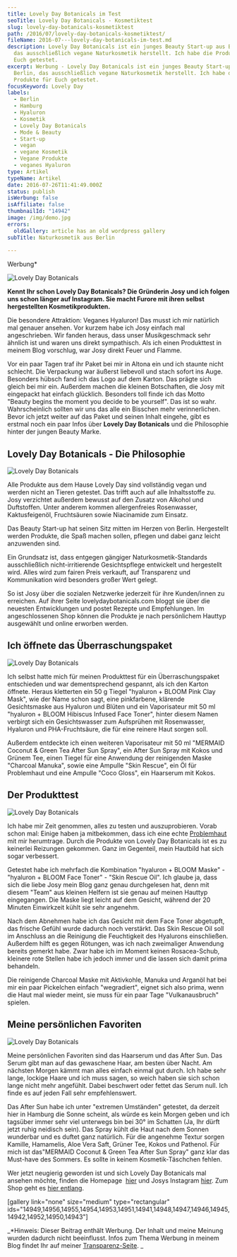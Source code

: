 ```yaml
---
title: Lovely Day Botanicals im Test
seoTitle: Lovely Day Botanicals - Kosmetiktest
slug: lovely-day-botanicals-kosmetiktest
path: /2016/07/lovely-day-botanicals-kosmetiktest/
fileName: 2016-07---lovely-day-botanicals-im-test.md
description: Lovely Day Botanicals ist ein junges Beauty Start-up aus Berlin,
  das ausschließlich vegane Naturkosmetik herstellt. Ich habe die Produkte für
  Euch getestet.
excerpt: Werbung - Lovely Day Botanicals ist ein junges Beauty Start-up aus
  Berlin, das ausschließlich vegane Naturkosmetik herstellt. Ich habe die
  Produkte für Euch getestet.
focusKeyword: Lovely Day
labels:
  - Berlin
  - Hamburg
  - Hyaluron
  - Kosmetik
  - Lovely Day Botanicals
  - Mode & Beauty
  - Start-up
  - vegan
  - vegane Kosmetik
  - Vegane Produkte
  - veganes Hyaluron
type: Artikel
typeName: Artikel
date: 2016-07-26T11:41:49.000Z
status: publish
isWerbung: false
isAffiliate: false
thumbnailId: "14942"
image: /img/demo.jpg
errors:
  oldGallery: article has an old wordpress gallery
subTitle: Naturkosmetik aus Berlin
  
---
```


Werbung\*

![Lovely Day Botanicals](http://cardamonchai.com/wp-content/uploads/2016/07/28558089645_51e988deef_z-640x427.jpg "Lovely Day Botanicals im Test")

**Kennt Ihr schon Lovely Day Botanicals? Die Gründerin Josy und ich folgen uns
schon länger auf Instagram. Sie macht Furore mit ihren selbst hergestellten
Kosmetikprodukten.**

Die besondere Attraktion: Veganes Hyaluron! Das musst ich mir natürlich mal
genauer ansehen. Vor kurzem habe ich Josy einfach mal angeschrieben. Wir fanden
heraus, dass unser Musikgeschmack sehr ähnlich ist und waren uns direkt
sympathisch. Als ich einen Produkttest in meinem Blog vorschlug, war Josy direkt
Feuer und Flamme.

Vor ein paar Tagen traf ihr Paket bei mir in Altona ein und ich staunte nicht
schlecht. Die Verpackung war äußerst liebevoll und stach sofort ins Auge.
Besonders hübsch fand ich das Logo auf dem Karton. Das prägte sich gleich bei
mir ein. Außerdem machen die kleinen Botschaften, die Josy mit eingepackt hat
einfach glücklich. Besonders toll finde ich das Motto "Beauty begins the moment
you decide to be yourself". Das ist so wahr. Wahrscheinlich sollten wir uns das
alle ein Bisschen mehr verinnerlichen. Bevor ich jetzt weiter auf das Paket und
seinen Inhalt eingehe, gibt es erstmal noch ein paar Infos über **Lovely Day
Botanicals** und die Philosophie hinter der jungen Beauty Marke.

## Lovely Day Botanicals - Die Philosophie

![Lovely Day Botanicals](http://cardamonchai.com/wp-content/uploads/2016/07/27941065674_7e955c3c0f_z-640x427.jpg)

Alle Produkte aus dem Hause Lovely Day sind vollständig vegan und werden nicht
an Tieren getestet. Das trifft auch auf alle Inhaltsstoffe zu. Josy verzichtet
außerdem bewusst auf den Zusatz von Alkohol und Duftstoffen. Unter anderem
kommen allergenfreies Rosenwasser, Kaktusfeigenöl, Fruchtsäuren sowie
Niacinamide zum Einsatz.

Das Beauty Start-up hat seinen Sitz mitten im Herzen von Berlin. Hergestellt
werden Produkte, die Spaß machen sollen, pflegen und dabei ganz leicht
anzuwenden sind.

Ein Grundsatz ist, dass entgegen gängiger Naturkosmetik-Standards ausschließlich
nicht-irritierende Gesichtspflege entwickelt und hergestellt wird. Alles wird
zum fairen Preis verkauft, auf Transparenz und Kommunikation wird besonders
großer Wert gelegt.

So ist Josy über die sozialen Netzwerke jederzeit für ihre Kunden/innen zu
erreichen. Auf ihrer Seite lovelydaybotanicals.com bloggt sie über die neuesten
Entwicklungen und postet Rezepte und Empfehlungen. Im angeschlossenen Shop
können die Produkte je nach persönlichem Hauttyp ausgewählt und online erworben
werden.

## Ich öffnete das Überraschungspaket

![Lovely Day Botanicals](http://cardamonchai.com/wp-content/uploads/2016/07/28525902296_9008fc1ca3_z-640x427.jpg)

Ich selbst hatte mich für meinen Produkttest für ein Überraschungspaket
entschieden und war dementsprechend gespannt, als ich den Karton öffnete. Heraus
kletterten ein 50 g Tiegel "hyaluron + BLOOM Pink Clay Mask", wie der Name schon
sagt, eine pinkfarbene, klärende Gesichtsmaske aus Hyaluron und Blüten und ein
Vaporisateur mit 50 ml "hyaluron + BLOOM Hibiscus Infused Face Toner", hinter
diesem Namen verbirgt sich ein Gesichtswasser zum Aufsprühen mit Rosenwasser,
Hyaluron und PHA-Fruchtsäure, die für eine reinere Haut sorgen soll.

Außerdem entdeckte ich einen weiteren Vaporisateur mit 50 ml "MERMAID Coconut
&amp; Green Tea After Sun Spray", ein After Sun Spray mit Kokos und Grünem Tee,
einen Tiegel für eine Anwendung der reinigenden Maske "Charcoal Manuka", sowie
eine Ampulle "Skin Rescue", ein Öl für Problemhaut und eine Ampulle "Coco
Gloss", ein Haarserum mit Kokos.

## Der Produkttest

![Lovely Day Botanicals](http://cardamonchai.com/wp-content/uploads/2016/07/28480259571_251ae912a9_z-640x427.jpg)

Ich habe mir Zeit genommen, alles zu testen und auszuprobieren. Vorab schon mal:
Einige haben ja mitbekommen, dass ich eine echte
[Problemhaut](/2016/05/gladskin-vegane-pflege-bei-rosacea/) mit mir herumtrage.
Durch die Produkte von Lovely Day Botanicals ist es zu keinerlei Reizungen
gekommen. Ganz im Gegenteil, mein Hautbild hat sich sogar verbessert.

Getestet habe ich mehrfach die Kombination "hyaluron + BLOOM Maske" -
"hyaluron + BLOOM Face Toner" - "Skin Rescue Oil". Ich glaube ja, dass sich die
liebe Josy mein Blog ganz genau durchgelesen hat, denn mit diesem "Team" aus
kleinen Helfern ist sie genau auf meinen Hauttyp eingegangen. Die Maske liegt
leicht auf dem Gesicht, während der 20 Minuten Einwirkzeit kühlt sie sehr
angenehm.

Nach dem Abnehmen habe ich das Gesicht mit dem Face Toner abgetupft, das frische
Gefühl wurde dadurch noch verstärkt. Das Skin Rescue Oil soll im Anschluss an
die Reinigung die Feuchtigkeit des Hyalurons einschließen. Außerdem hilft es
gegen Rötungen, was ich nach zweimaliger Anwendung bereits gemerkt habe. Zwar
habe ich im Moment keinen Rosacea-Schub, kleinere rote Stellen habe ich jedoch
immer und die lassen sich damit prima behandeln.

Die reinigende Charcoal Maske mit Aktivkohle, Manuka und Arganöl hat bei mir ein
paar Pickelchen einfach "wegradiert", eignet sich also prima, wenn die Haut mal
wieder meint, sie muss für ein paar Tage "Vulkanausbruch" spielen.

## Meine persönlichen Favoriten

![Lovely Day Botanicals](http://cardamonchai.com/wp-content/uploads/2016/07/28480265131_f46f45d540_z.jpg)

Meine persönlichen Favoriten sind das Haarserum und das After Sun. Das Serum
gibt man auf das gewaschene Haar, am besten über Nacht. Am nächsten Morgen kämmt
man alles einfach einmal gut durch. Ich habe sehr lange, lockige Haare und ich
muss sagen, so weich haben sie sich schon lange nicht mehr angefühlt. Dabei
beschwert oder fettet das Serum null. Ich finde es auf jeden Fall sehr
empfehlenswert.

Das After Sun habe ich unter "extremen Umständen" getestet, da derzeit hier in
Hamburg die Sonne scheint, als würde es kein Morgen geben und ich tagsüber immer
sehr viel unterwegs bin bei 30° im Schatten (Ja, Ihr dürft jetzt ruhig neidisch
sein). Das Spray kühlt die Haut nach dem Sonnen wunderbar und es duftet ganz
natürlich. Für die angenehme Textur sorgen Kamille, Hamamelis, Aloe Vera Saft,
Grüner Tee, Kokos und Pathenol. Für mich ist das"MERMAID Coconut &amp; Green Tea
After Sun Spray" ganz klar das Must-have des Sommers. Es sollte in keinem
Kosmetik-Täschchen fehlen.

Wer jetzt neugierig geworden ist und sich Lovely Day Botanicals mal ansehen
möchte, finden die Homepage  [hier](https://lovelydaybotanicals.com/) und Josys
Instagram [hier](https://www.instagram.com/lovelydaybotanicals/). Zum Shop geht
es [hier entlang](https://lovelydaybotanicals.com/collections/all).

[gallery link="none" size="medium" type="rectangular"
ids="14949,14956,14955,14954,14953,14951,14941,14948,14947,14946,14945,14942,14952,14950,14943"]

_\*Hinweis: Dieser Beitrag enthält Werbung. Der Inhalt und meine Meinung wurden
dadurch nicht beeinflusst. Infos zum Thema Werbung in meinem Blog findet Ihr auf
meiner [Transparenz-Seite](/werbung/). _

  